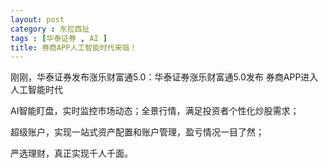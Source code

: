 ```yaml
---
layout: post
category : 东拉西扯
tags : [华泰证券 , AI ]
title: 券商APP人工智能时代来临！
---
```

刚刚，华泰证券发布涨乐财富通5.0：华泰证券涨乐财富通5.0发布 券商APP进入人工智能时代

AI智能盯盘，实时监控市场动态；全景行情，满足投资者个性化炒股需求；

超级账户，实现一站式资产配置和账户管理，盈亏情况一目了然；

严选理财，真正实现千人千面。